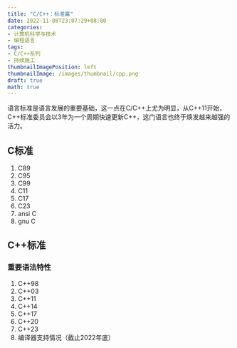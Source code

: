 ```yaml
---
title: "C/C++：标准篇"
date: 2022-11-08T23:07:29+08:00
categories:
- 计算机科学与技术
- 编程语言
tags:
- C/C++系列
- 持续施工
thumbnailImagePosition: left
thumbnailImage: /images/thumbnail/cpp.png
draft: true
math: true
---
```

语言标准是语言发展的重要基础，这一点在C/C++上尤为明显，从C++11开始，C++标准委员会以3年为一个周期快速更新C++，这门语言也终于焕发越来越强的活力。
<!--more-->
## C标准
1. C89
1. C95
1. C99
1. C11
1. C17
1. C23
1. ansi C
1. gnu C
## C++标准
### 重要语法特性
1. C++98
1. C++03
1. C++11
1. C++14
1. C++17
1. C++20
1. C++23
1. 编译器支持情况（截止2022年底）